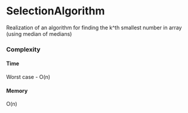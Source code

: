 # SelectionAlgorithm

Realization of an algorithm for finding the k^th smallest number in array (using median of medians)

### Complexity

#### Time

Worst case - O(n)

#### Memory

O(n)
